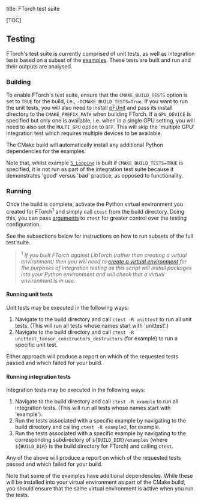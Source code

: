 title: FTorch test suite

[TOC]

## Testing

FTorch's test suite is currently comprised of unit tests, as well as integration
tests based on a subset of the [examples](examples.html). These tests are built
and run and their outputs are analysed.

### Building

To enable FTorch's test suite, ensure that the `CMAKE_BUILD_TESTS` option
is set to `TRUE` for the build,  i.e., `-DCMAKE_BUILD_TESTS=True`. If you want
to run the unit tests, you will also need to install
[pFUnit](https://github.com/Goddard-Fortran-Ecosystem/pFUnit) and pass its
install directory to the `CMAKE_PREFIX_PATH` when building FTorch.
If a `GPU_DEVICE` is specified but only one is available, i.e. when in a single GPU setting, you will need to also set the `MULTI_GPU` option to `OFF`.
This will skip the 'multiple GPU' integration test which requires multiple devices to be available.

The CMake build will automatically install any additional Python dependencies
for the examples.

Note that, whilst example [`5_Looping`](https://github.com/Cambridge-ICCS/FTorch/tree/main/examples/5_Looping)
is built if `CMAKE_BUILD_TESTS=TRUE` is
specified, it is not run as part of the integration test suite because it
demonstrates 'good' versus 'bad' practice, as opposed to functionality.

### Running

Once the build is complete, activate the Python virtual environment you created
for FTorch<sup>1</sup> and simply call `ctest` from the build directory. Doing
this, you can pass
[arguments](https://cmake.org/cmake/help/latest/manual/ctest.1.html) to `ctest`
for greater control over the testing configuration.

See the subsections below for instructions on how to run subsets of the full
test suite.

> <sup>1</sup> _If you built FTorch against LibTorch (rather than creating a
virtual environment) then you will need to
[create a virtual environment](https://docs.python.org/3/library/venv.html) for
the purposes of integration testing as this script will install packages into your
Python environment and will check that a virtual environment is in use._

#### Running unit tests

Unit tests may be executed in the following ways:

1. Navigate to the build directory and call `ctest -R unittest` to run all unit
   tests. (This will run all tests whose names start with 'unittest'.)
2. Navigate to the build directory and call
   `ctest -R unittest_tensor_constructors_destructors` (for example) to run a
   specific unit test.

Either approach will produce a report on which of the requested tests passed
and which failed for your build.

#### Running integration tests

Integration tests may be executed in the following ways:

1. Navigate to the build directory and call `ctest -R example` to run all
   integration tests. (This will run all tests whose names start with
   'example').
2. Run the tests associated with a specific example by navigating to the build
   directory and calling `ctest -R example2`, for example.
3. Run the tests associated with a specific example by navigating to the
   corresponding subdirectory of `${BUILD_DIR}/examples` (where `${BUILD_DIR}`
   is the build directory for FTorch) and calling `ctest`.

Any of the above will produce a report on which of the requested tests passed
and which failed for your build.

Note that some of the examples have additional dependencies. While these will be
installed into your virtual environment as part of the CMake build, you should
ensure that the same virtual environment is active when you run the tests.
